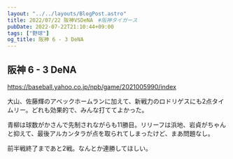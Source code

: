 ```yaml
---
layout: "../../layouts/BlogPost.astro"
title: 2022/07/22 阪神VSDeNA　#阪神タイガース
pubDate: 2022-07-22T21:10:44+09:00
tags: ["野球"]
og_title: 阪神 6 - 3 DeNA
---
```


## 阪神 6 - 3 DeNA

https://baseball.yahoo.co.jp/npb/game/2021005990/index

大山、佐藤輝のアベックホームランに加えて、新戦力のロドリゲスにも2点タイムリー。どれも効果的で、みんな打ててよかった。

青柳は球数がかさんで先制されながらも11勝目。リリーフは浜地、岩貞がちゃんと抑えて、最後アルカンタラが点を取られてしまったけど、まあ問題なし。

前半戦終了まであと2戦。なんとか連勝してほしい。

